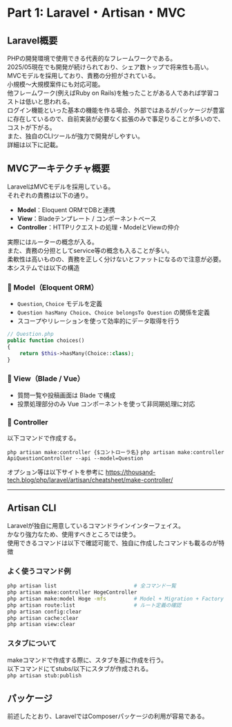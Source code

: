 # Part 1: Laravel・Artisan・MVC

## Laravel概要

PHPの開発環境で使用できる代表的なフレームワークである。  
2025/05現在でも開発が続けられており、シェア数トップで将来性も高い。  
MVCモデルを採用しており、責務の分担がされている。  
小規模〜大規模案件にも対応可能。  
他フレームワーク(例えばRuby on Rails)を触ったことがある人であれば学習コストは低いと思われる。  
ログイン機能といった基本の機能を作る場合、外部ではあるがパッケージが豊富に存在しているので、自前実装が必要なく拡張のみで事足りることが多いので、コストが下がる。  
また、独自のCLIツールが強力で開発がしやすい。  
詳細は以下に記載。


## MVCアーキテクチャ概要

LaravelはMVCモデルを採用している。  
それぞれの責務は以下の通り。

- **Model**：Eloquent ORMでDBと連携
- **View**：Bladeテンプレート / コンポーネントベース
- **Controller**：HTTPリクエストの処理・ModelとViewの仲介

実際にはルーターの概念が入る。  
また、責務の分担としてservice等の概念も入ることが多い。  
柔軟性は高いものの、責務を正しく分けないとファットになるので注意が必要。  
本システムでは以下の構造  

### 🔹 Model（Eloquent ORM）

- `Question`, `Choice` モデルを定義
- `Question hasMany Choice`、`Choice belongsTo Question` の関係を定義
- スコープやリレーションを使って効率的にデータ取得を行う

```php
// Question.php
public function choices()
{
    return $this->hasMany(Choice::class);
}
```

### 🔹 View（Blade / Vue）

- 質問一覧や投稿画面は Blade で構成
- 投票処理部分のみ Vue コンポーネントを使って非同期処理に対応

### 🔹 Controller

以下コマンドで作成する。

`php artisan make:controller {$コントローラ名}`
`php artisan make:controller ApiQuestionController --api --model=Question`

オプション等は以下サイトを参考に
https://thousand-tech.blog/php/laravel/artisan/cheatsheet/make-controller/

---

## Artisan CLI

Laravelが独自に用意しているコマンドラインインターフェイス。  
かなり強力なため、使用すべきところでは使う。  
使用できるコマンドは以下で確認可能で、独自に作成したコマンドも載るのが特徴 

### よく使うコマンド例

```bash
php artisan list                         # 全コマンド一覧
php artisan make:controller HogeController
php artisan make:model Hoge -mfs         # Model + Migration + Factory + Seeder 作成
php artisan route:list                   # ルート定義の確認
php artisan config:clear
php artisan cache:clear
php artisan view:clear
```

### スタブについて

makeコマンドで作成する際に、スタブを基に作成を行う。  
以下コマンドにてstubs/以下にスタブが作成される。  
`php artisan stub:publish`


## パッケージ

前述したとおり、LaravelではComposerパッケージの利用が容易である。  
